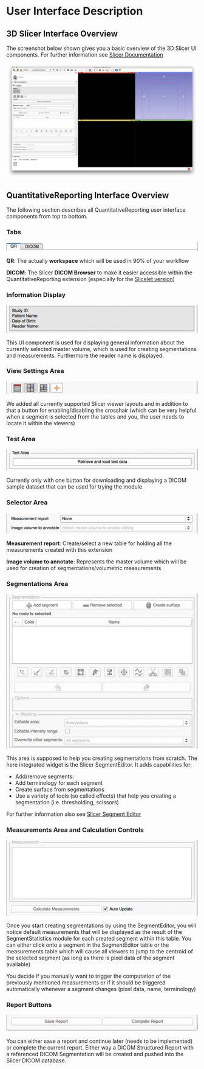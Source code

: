 # User Interface Description

## 3D Slicer Interface Overview

The screenshot below shown gives you a basic overview of the 3D Slicer UI components. For further information see [Slicer Documentation](https://www.slicer.org/wiki/Documentation/Nightly/SlicerApplication/MainApplicationGUI)

![Alt Text](screenshots/user_interface.png)

## QuantitativeReporting Interface Overview

The following section describes all QuantitativeReporting user interface components from top to bottom.

### Tabs

![](screenshots/tabs.png)

**QR**: The actually **workspace** which will be used in 90% of your workflow

**DICOM**: The Slicer **DICOM Browser** to make it easier accessible within the QuantitativeReporting extension \(especially for the [Slicelet version](slicelet.md))

### Information Display

![](screenshots/watchbox.png)

This UI component is used for displaying general information about the currently selected master volume, which is used for creating segmentations and measurements. Furthermore the reader name is displayed.

### View Settings Area

![](screenshots/viewSettings.png)

We added all currently supported Slicer viewer layouts and in addition to that a button for enabling/disabling the crosshair \(which can be very helpful when a segment is selected from the tables and you, the user needs to locate it within the viewers\)

### Test Area

![](screenshots/testarea.png)

Currently only with one button for downloading and displaying a DICOM sample dataset that can be used for trying the module

### Selector Area

![](screenshots/inputSelectors.png)

   **Measurement report**: Create/select a new table for holding all the measurements created with this extension
   
   **Image volume to annotate**: Represents the master volume which will be used for creation of segmentations/volumetric measurements

### Segmentations Area

![](screenshots/segmentationsArea.png)

This area is supposed to help you creating segmentations from scratch. The here integrated widget is the Slicer SegmentEditor. It adds capabilities for:
   * Add/remove segments:  
   * Add terminology for each segment  
   * Create surface from segmentations  
   * Use a variety of tools \(so called effects\) that help you creating a segmentation \(i.e. thresholding, scissors\)  

   For further information also see [Slicer Segment Editor](https://www.slicer.org/wiki/Documentation/Nightly/Modules/SegmentEditor)

###  Measurements Area and Calculation Controls

![](screenshots/measurementsArea.png)

Once you start creating segmentations by using the SegmentEditor, you will notice default measurements that will be displayed as the result of the SegmentStatistics module for each created segment within this table. You can either click onto a segment in the SegmentEditor table or the measurements table which will cause all viewers to jump to the centroid of the selected segment \(as long as there is pixel data of the segment available\)

   You decide if you manually want to trigger the computation of the previously mentioned measurements or if it should be triggered automatically whenever a segment changes \(pixel data, name, terminology\)

###  Report Buttons 

![](screenshots/reportButtons.png)

You can either save a report and continue later \(needs to be implemented\) or complete the current report. Either way a DICOM Structured Report with a referenced DICOM Segmentation will be created and pushed into the Slicer DICOM database.
